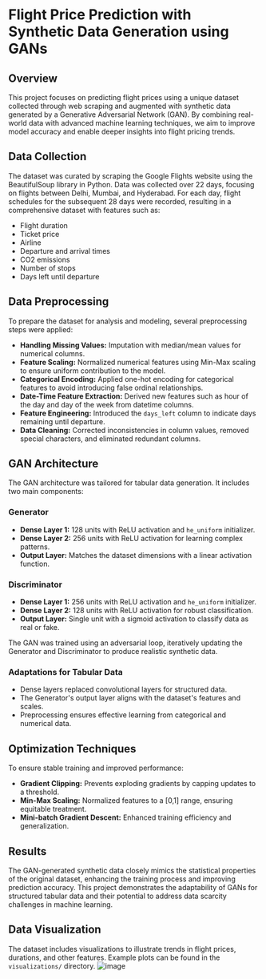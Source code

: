 # Flight Price Prediction with Synthetic Data Generation using GANs

## Overview
This project focuses on predicting flight prices using a unique dataset collected through web scraping and augmented with synthetic data generated by a Generative Adversarial Network (GAN). By combining real-world data with advanced machine learning techniques, we aim to improve model accuracy and enable deeper insights into flight pricing trends.

## Data Collection
The dataset was curated by scraping the Google Flights website using the BeautifulSoup library in Python. Data was collected over 22 days, focusing on flights between Delhi, Mumbai, and Hyderabad. For each day, flight schedules for the subsequent 28 days were recorded, resulting in a comprehensive dataset with features such as:
- Flight duration
- Ticket price
- Airline
- Departure and arrival times
- CO2 emissions
- Number of stops
- Days left until departure

## Data Preprocessing
To prepare the dataset for analysis and modeling, several preprocessing steps were applied:
- **Handling Missing Values:** Imputation with median/mean values for numerical columns.
- **Feature Scaling:** Normalized numerical features using Min-Max scaling to ensure uniform contribution to the model.
- **Categorical Encoding:** Applied one-hot encoding for categorical features to avoid introducing false ordinal relationships.
- **Date-Time Feature Extraction:** Derived new features such as hour of the day and day of the week from datetime columns.
- **Feature Engineering:** Introduced the `days_left` column to indicate days remaining until departure.
- **Data Cleaning:** Corrected inconsistencies in column values, removed special characters, and eliminated redundant columns.

## GAN Architecture
The GAN architecture was tailored for tabular data generation. It includes two main components:

### Generator
- **Dense Layer 1:** 128 units with ReLU activation and `he_uniform` initializer.
- **Dense Layer 2:** 256 units with ReLU activation for learning complex patterns.
- **Output Layer:** Matches the dataset dimensions with a linear activation function.

### Discriminator
- **Dense Layer 1:** 256 units with ReLU activation and `he_uniform` initializer.
- **Dense Layer 2:** 128 units with ReLU activation for robust classification.
- **Output Layer:** Single unit with a sigmoid activation to classify data as real or fake.

The GAN was trained using an adversarial loop, iteratively updating the Generator and Discriminator to produce realistic synthetic data.

### Adaptations for Tabular Data
- Dense layers replaced convolutional layers for structured data.
- The Generator's output layer aligns with the dataset's features and scales.
- Preprocessing ensures effective learning from categorical and numerical data.

## Optimization Techniques
To ensure stable training and improved performance:
- **Gradient Clipping:** Prevents exploding gradients by capping updates to a threshold.
- **Min-Max Scaling:** Normalized features to a [0,1] range, ensuring equitable treatment.
- **Mini-batch Gradient Descent:** Enhanced training efficiency and generalization.

## Results
The GAN-generated synthetic data closely mimics the statistical properties of the original dataset, enhancing the training process and improving prediction accuracy. This project demonstrates the adaptability of GANs for structured tabular data and their potential to address data scarcity challenges in machine learning.

## Data Visualization
The dataset includes visualizations to illustrate trends in flight prices, durations, and other features. Example plots can be found in the `visualizations/` directory.
![image](https://github.com/user-attachments/assets/09794127-2526-4f9a-986d-a6166a76d357)

